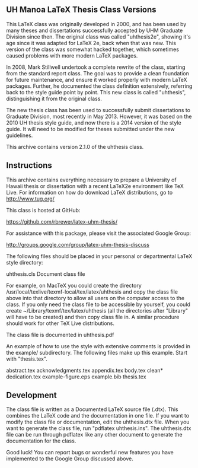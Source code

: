 UH Manoa LaTeX Thesis Class Versions
------------------------------------
This LaTeX class was originally developed in 2000, and has been used by many
theses and dissertations successfully accepted by UHM Graduate Division since
then. The original class was called "uhthesis2e", showing it's age since it was
adapted for LaTeX 2e, back when that was new. This version of the class was
somewhat hacked together, which sometimes caused problems with more modern
LaTeX packages.

In 2008, Mark Stillwell undertook a complete rewrite of the class, starting
from the standard report class. The goal was to provide a clean foundation for
future maintenance, and ensure it worked properly with modern LaTeX packages.
Further, he documented the class definition extensively, referring back to the
style guide point by point. This new class is called "uhthesis",
distinguishing it from the original class.

The new thesis class has been used to successfully submit dissertations to
Graduate Division, most recently in May 2013. However, it was based on the
2010 UH thesis style guide, and now there is a 2014 version of the style
guide. It will need to be modified for theses submitted under the new
guidelines.

This archive contains version 2.1.0 of the uhthesis class.

Instructions
------------
This archive contains everything necessary to prepare a University of Hawaii
thesis or dissertation with a recent LaTeX2e environment like TeX Live. For
information on how do download LaTeX distributions, go to <http://www.tug.org/>

This class is hosted at GitHub:

<https://github.com/rbrewer/latex-uhm-thesis/>

For assistance with this package, please visit the associated Google Group:

<http://groups.google.com/group/latex-uhm-thesis-discuss>

The following files should be placed in your personal or departmental LaTeX
style directory:

uhthesis.cls	Document class file

For example, on MacTeX you could create the directory
/usr/local/texlive/texmf-local/tex/latex/uhthesis and copy the class file
above into that directory to allow all users on the computer access to the
class. If you only need the class file to be accessible by yourself, you
could create ~/Library/texmf/tex/latex/uhthesis (all the directories after
"Library" will have to be created) and then copy class file in. A similar
procedure should work for other TeX Live distributions.

The class file is documented in uhthesis.pdf

An example of how to use the style with extensive comments is provided in the
example/ subdirectory. The following files make up this example. Start with
"thesis.tex".

abstract.tex
acknowledgments.tex
appendix.tex
body.tex
clean*
dedication.tex
example-figure.eps
example.bib
thesis.tex

Development
-----------
The class file is written as a Documented LaTeX source file (.dtx). This
combines the LaTeX code and the documentation in one file. If you want to
modify the class file or documentation, edit the uhthesis.dtx file. When you
want to generate the class file, run "pdflatex uhthesis.ins". The
uhthesis.dtx file can be run through pdflatex like any other document to
generate the documentation for the class.

Good luck! You can report bugs or wonderful new features you have implemented
to the Google Group discussed above.
